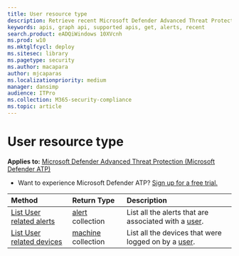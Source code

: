```yaml
---
title: User resource type
description: Retrieve recent Microsoft Defender Advanced Threat Protection (Microsoft Defender ATP) alerts related to users.
keywords: apis, graph api, supported apis, get, alerts, recent
search.product: eADQiWindows 10XVcnh
ms.prod: w10
ms.mktglfcycl: deploy
ms.sitesec: library
ms.pagetype: security
ms.author: macapara
author: mjcaparas
ms.localizationpriority: medium
manager: dansimp
audience: ITPro
ms.collection: M365-security-compliance 
ms.topic: article
---
```


# User resource type

**Applies to:** [Microsoft Defender Advanced Threat Protection (Microsoft Defender ATP)](https://go.microsoft.com/fwlink/p/?linkid=2069559)

- Want to experience Microsoft Defender ATP? [Sign up for a free trial.](https://www.microsoft.com/microsoft-365/windows/microsoft-defender-atp?ocid=docs-wdatp-exposedapis-abovefoldlink) 

Method|Return Type |Description
:---|:---|:---
[List User related alerts](get-user-related-alerts.md) | [alert](alerts.md) collection |  List all the alerts that are associated with a [user](user.md).
[List User related devices](get-user-related-machines.md) | [machine](machine.md) collection | List all the devices that were logged on by a [user](user.md).